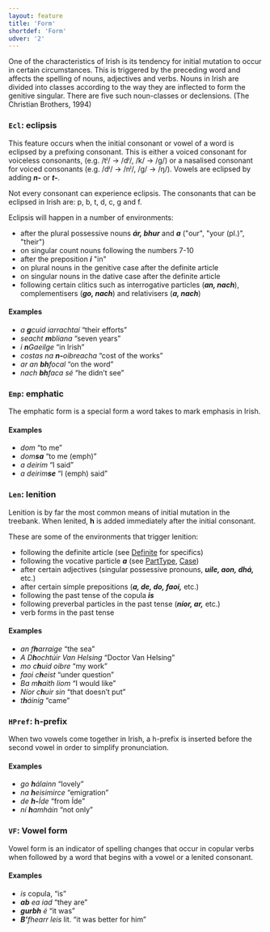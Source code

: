 ```yaml
---
layout: feature
title: 'Form'
shortdef: 'Form'
udver: '2'
---
```

One of the characteristics of Irish is its tendency for initial mutation to occur in certain circumstances. This is triggered by the preceding word and affects the spelling of nouns, adjectives and verbs. Nouns in Irish are divided into classes according to the way they are inflected to form the genitive singular. There are five such noun-classes or declensions. (The Christian Brothers, 1994)

### <a name="Ecl">`Ecl`</a>: eclipsis

This feature occurs when the initial consonant or vowel of a word is eclipsed by a prefixing consonant. This is either a voiced consonant for voiceless consonants, (e.g. /tʲ/ → /dʲ/, /k/ → /g/) or a nasalised consonant for voiced consonants (e.g. /dʲ/ → /nʲ/, /g/ → /ŋ/). Vowels are eclipsed by adding _<b>n-</b>_ or _<b>t-</b>_.

Not every consonant can experience eclipsis. The consonants that can be eclipsed in Irish are: p, b, t, d, c, g and f.

Eclipsis will happen in a number of environments:

* after the plural possessive nouns _<b>ár, bhur</b>_ and _<b>a</b>_ ("our", "your (pl.)", "their")
* on singular count nouns following the numbers 7-10
* after the preposition _<b>i</b>_ "in"
* on plural nouns in the genitive case after the definite article
* on singular nouns in the dative case after the definite article
* following certain clitics such as interrogative particles (_<b>an, nach</b>_), complementisers (_<b>go, nach</b>_) and relativisers (_<b>a, nach</b>_)

#### Examples

* _a <b>g</b>cuid iarrachtaí_ “their efforts”
* _seacht <b>m</b>bliana_ “seven years”
* _i <b>n</b>Gaeilge_ “in Irish”
* _costas na <b>n-</b>oibreacha_ “cost of the works”
* _ar an <b>bh</b>focal_ “on the word”
* _nach <b>bh</b>faca sé_ “he didn’t see”

### <a name="Emp">`Emp`</a>: emphatic

The emphatic form is a special form a word takes to mark emphasis in Irish.

#### Examples

* _dom_ “to me”
* _dom<b>sa</b>_ “to me (emph)”
* _a deirim_ “I said”
* _a deirim<b>se</b>_ “I (emph) said”

### <a name="Len">`Len`</a>: lenition

Lenition is by far the most common means of initial mutation in the treebank. When lenited, <b>h</b> is added immediately after the initial consonant.

These are some of the environments that trigger lenition:

* following the definite article (see [Definite]() for specifics)
* following the vocative particle _<b>a</b>_ (see [PartType](), [Case]())
* after certain adjectives (singular possessive pronouns, _<b>uile, aon, dhá,</b>_ etc.)
* after certain simple prepositions (_<b>a,  de, do, faoi,</b>_ etc.)
* following the past tense of the copula _<b>is</b>_
* following preverbal particles in the past tense (_<b>níor, ar,</b>_ etc.)
* verb forms in the past tense

#### Examples

* _an f<b>h</b>arraige_ “the sea”
* _A D<b>h</b>ochtúir Van Helsing_ “Doctor Van Helsing”
* _mo c<b>h</b>uid oibre_ “my work”
* _faoi c<b>h</b>eist_ “under question”
* _Ba m<b>h</b>aith liom_ “I would like”
* _Níor c<b>h</b>uir sin_ “that doesn’t put”
* _t<b>h</b>áinig_ “came”

### <a name="HPref">`HPref`</a>: h-prefix

When two vowels come together in Irish, a h-prefix is inserted before the second vowel in order to simplify pronunciation.

#### Examples

* _go <b>h</b>álainn_ “lovely”
* _na <b>h</b>eisimirce_ “emigration”
* _de <b>h-</b>Íde_ “from Íde”
* _ní <b>h</b>amháin_ “not only”

### <a name="VF">`VF`</a>: Vowel form

Vowel form is an indicator of spelling changes that occur in copular verbs when followed by a word that begins with a vowel or a lenited consonant.

#### Examples

* _is_ copula, “is”
* _<b>ab</b> ea iad_ “they are”
* _<b>gurbh</b> é_ “it was”
* _<b>B’</b>fhearr leis_ lit. “it was better for him”
<!-- Interlanguage links updated Čt lis 12 09:43:02 CET 2020 -->
